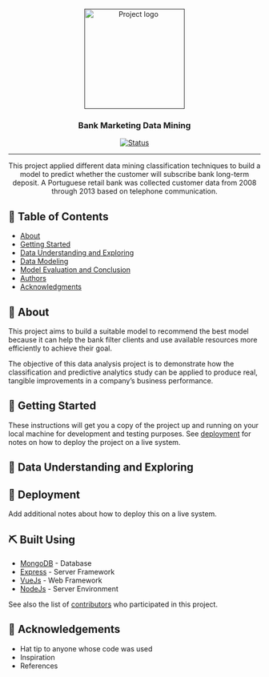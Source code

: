 <p align="center">
  <a href="" rel="noopener">
 <img width=200px height=200px src="https://i.imgur.com/6wj0hh6.jpg" alt="Project logo"></a>
</p>

<h3 align="center">Bank Marketing Data Mining</h3>

<div align="center">

  [![Status](https://img.shields.io/badge/status-active-success.svg)]() 
 
</div>

---

<p align="center"> This project applied different data mining classification techniques to build a model to predict whether the customer will subscribe
bank long-term deposit. A Portuguese retail bank was collected customer data from 2008 through 2013 based on telephone communication.
    <br> 
</p>

## 📝 Table of Contents
- [About](#about)
- [Getting Started](#getting_started)
- [Data Understanding and Exploring](#data_understanding_and_exploring)
- [Data Modeling](#data-modeling)
- [Model Evaluation and Conclusion](#model-evaluation-and-conclusion)
- [Authors](#authors)
- [Acknowledgments](#acknowledgement)

## 🧐 About <a name = "about"></a>
This project aims to build a suitable model to recommend the best model because it can help the bank filter clients and use available resources more efficiently to achieve their goal. 

The objective of this data analysis project is to demonstrate how the classification and predictive analytics study can be applied to produce real, tangible improvements in a company’s business performance. 

## 🏁 Getting Started <a name = "getting_started"></a>
These instructions will get you a copy of the project up and running on your local machine for development and testing purposes. See [deployment](#deployment) for notes on how to deploy the project on a live system.

## 🎈 Data Understanding and Exploring <a name="data_understanding_and_exploring"></a>

## 🚀 Deployment <a name = "deployment"></a>
Add additional notes about how to deploy this on a live system.

## ⛏️ Built Using <a name = "built_using"></a>
- [MongoDB](https://www.mongodb.com/) - Database
- [Express](https://expressjs.com/) - Server Framework
- [VueJs](https://vuejs.org/) - Web Framework
- [NodeJs](https://nodejs.org/en/) - Server Environment


See also the list of [contributors](https://github.com/kylelobo/The-Documentation-Compendium/contributors) who participated in this project.

## 🎉 Acknowledgements <a name = "acknowledgement"></a>
- Hat tip to anyone whose code was used
- Inspiration
- References
